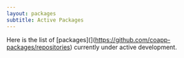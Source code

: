 ```yaml
---
layout: packages
subtitle: Active Packages
---
```

Here is the list of [packages](](https://github.com/coapp-packages/repositories) currently under active development.